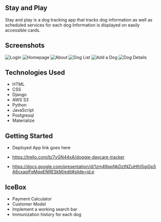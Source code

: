## Stay and Play

Stay and play is a dog tracking app that tracks dog information as well as scheduled services for each dog Information is displayed on easily accessible cards.

## Screenshots

![Login](https://i.imgur.com/nQLF8th.png)
![Homepage](https://i.imgur.com/8yaAASz.png)
![About](https://i.imgur.com/ip2FSwB.png)
![Dog List](https://i.imgur.com/ntXrM2q.png)
![Add a Dog](https://i.imgur.com/Bs4Yf75.png)
![Dog Details](https://i.imgur.com/0OZzJgl.png)

## Technologies Used

- HTML
- CSS
- Django
- AWS S3
- Python
- JavaScript
- Postgresql
- Materialize

## Getting Started

- Deployed App link goes here

- https://trello.com/b/7vGN44xA/doggie-daycare-tracker

- https://docs.google.com/presentation/d/1zm49ppNkDztNZuHIhl5giGp5A6cxaqjFqMqqENRESkM/edit#slide=id.p

## IceBox

- Payment Calculator
- Customer Model
- Implement a working search bar
- Immunization history for each dog

